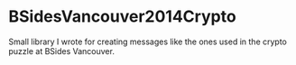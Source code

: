BSidesVancouver2014Crypto
=========================

Small library I wrote for creating messages like the ones used in the crypto puzzle at BSides Vancouver.
